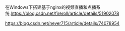 在Windows下搭建基于nginx的视频直播和点播系统:https://blog.csdn.net/fireroll/article/details/51902078

https://blog.csdn.net/never715/article/details/74078954